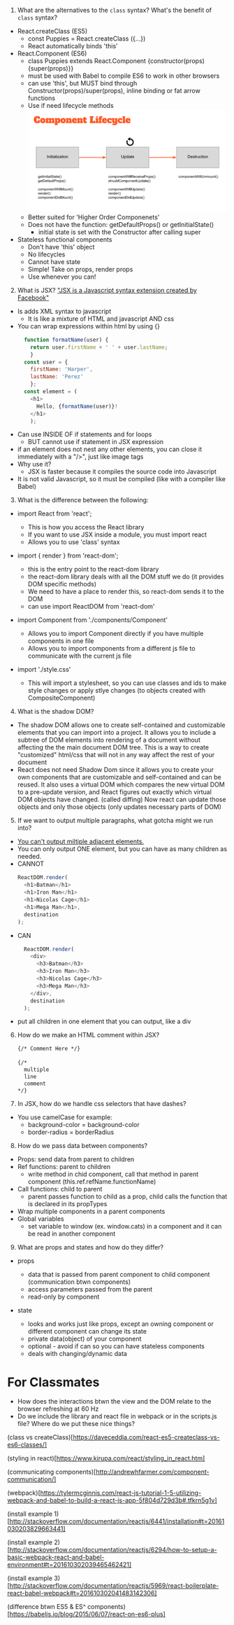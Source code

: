 1. What are the alternatives to the `class` syntax? What's the benefit of `class` syntax?
  * React.createClass (ES5)
    * const Puppies = React.createClass ({...})
    * React automatically binds 'this'
  * React.Component (ES6)
    * class Puppies extends React.Component {constructor(props) {super(props)}}
    * must be used with Babel to compile ES6 to work in other browsers
    * can use 'this', but MUST bind through Constructor(props)/super(props), inline binding or fat arrow functions
    * Use if need lifecycle methods
      ![life-cycle](./images/life-cycle.png)
    * Better suited for 'Higher Order Componenets'
    * Does not have the function: getDefaultProps() or getInitialState()
      * initial state is set with the Constructor after calling super
  * Stateless functional components
    * Don't have 'this' object
    * No lifecycles
    * Cannot have state
    * Simple! Take on props, render props
    * Use whenever you can!
2.  What is JSX?
   ["JSX is a Javascript syntax extension created by Facebook"][ref1]
  * Is adds XML syntax to javascript
    * It is like a mixture of HTML and javascript AND css
  * You can wrap expressions within html by using {}
    ```js
      function formatName(user) {
        return user.firstName + ' ' + user.lastName;
        }
      const user = {
        firstName: 'Harper',
        lastName: 'Perez'
        };
      const element = (
        <h1>
          Hello, {formatName(user)}!
        </h1>
        );
      ```
  * Can use INSIDE OF if statements and for loops
    * BUT cannot use if statement in JSX expression
  * if an element does not nest any other elements, you can close it immediately with a "/>", just like image tags
  * Why use it?
    * JSX is faster because it compiles the source code into Javascript
  * It is not valid Javascript, so it must be compiled (like with a compiler like Babel)

3. What is the difference between the following:
  * import React from 'react';
    * This is how you access the React library
    * If you want to use JSX inside a module, you must import react
    * Allows you to use 'class' syntax

  * import { render } from 'react-dom';
    * this is the entry point to the react-dom library
    * the react-dom library deals with all the DOM stuff we do (it provides DOM specific methods)
    * We need to have a place to render this, so react-dom sends it to the DOM
    * can use import ReactDOM from 'react-dom'

  * import Component from './components/Component'
    * Allows you to import Component directly if you have multiple components in one file
    * Allows you to import components from a different js file to communicate with the current js file

  * import './style.css'
    * This will import a stylesheet, so you can use classes and ids to make style changes or apply stlye changes (to objects created with CompositeComponent)

4. What is the shadow DOM?
  * The shadow DOM allows one to create self-contained and customizable elements that you can import into a project. It allows you to include a subtree of DOM elements into rendering of a document without affecting the the main document DOM tree. This is a way to create "customized" html/css that will not in any way affect the rest of your document
  * React does not need Shadow Dom since it allows you to create your own components that are customizable and self-contained and can be reused. It also uses a virtual DOM which compares the new virtual DOM to a pre-update version, and React figures out exactly which virtual DOM objects have changed. (called diffing) Now react can update those objects and only those objects (only updates necessary parts of DOM)

5. If we want to output multiple paragraphs, what gotcha might we run into?
  * [You can't output miltiple adjacent elements.][multiple elements]
  * You can only output ONE element, but you can have as many children as needed.
  * CANNOT
    ```js
    ReactDOM.render(
      <h1>Batman</h1>
      <h1>Iron Man</h1>
      <h1>Nicolas Cage</h1>
      <h1>Mega Man</h1>,
      destination
    );
    ```
  * CAN
    ```js
      ReactDOM.render(
        <div>
          <h3>Batman</h3>
          <h3>Iron Man</h3>
          <h3>Nicolas Cage</h3>
          <h3>Mega Man</h3>
        </div>,
        destination
      );  
    ```
  * put all children in one element that you can output, like a div

6. How do we make an HTML comment within JSX?
    ```JSX
    {/* Comment Here */}

    {/*
      multiple
      line
      comment
    */}
    ```
7. In JSX, how do we handle css selectors that have dashes?
  * You use camelCase for example:
    * background-color = background-color
    * border-radius = borderRadius

8. How do we pass data between components?
  * Props: send data from parent to children
  * Ref functions: parent to children
    * write method in chid component, call that method in parent component (this.ref.refName.functionName)
  * Call functions: child to parent
    * parent passes function to child as a prop, child calls the function that is declared in its propTypes
  * Wrap multiple components in a parent components
  * Global variables
    * set variable to window (ex. window.cats) in a component and it can be read in another component

9. What are props and states and how do they differ?
  * props
    * data that is passed from parent component to child component (communication btwn components)
    * access parameters passed from the parent
    * read-only by component

  * state
    * looks and works just like props, except an owning component or different component can change its state
    * private data(object) of your component
    * optional - avoid if can so you can have stateless components
    * deals with changing/dynamic data


# For Classmates
* How does the interactions btwn the view and the DOM relate to the browser refreshing at 60 Hz
* Do we include the library and react file in webpack or in the scripts.js file? Where do we put these nice things?


[ref1]:http://stackoverflow.com/documentation/reactjs/797/getting-started-with-react#t=201610291613059856965
[multiple elements]:https://www.kirupa.com/react/components.htm

(class vs createClass)[https://daveceddia.com/react-es5-createclass-vs-es6-classes/]

(styling in react)[https://www.kirupa.com/react/styling_in_react.htm]

(communicating components)[http://andrewhfarmer.com/component-communication/]

(webpack)[https://tylermcginnis.com/react-js-tutorial-1-5-utilizing-webpack-and-babel-to-build-a-react-js-app-5f804d729d3b#.tfkrn5g1v]

(install example 1)[http://stackoverflow.com/documentation/reactjs/6441/installation#t=20161030203829663441]

(install example 2)[http://stackoverflow.com/documentation/reactjs/6294/how-to-setup-a-basic-webpack-react-and-babel-environment#t=201610302039465462421]

(install example 3)[http://stackoverflow.com/documentation/reactjs/5969/react-boilerplate-react-babel-webpack#t=201610302041483142306]

(difference btwn ES5 & ES^ components)[https://babeljs.io/blog/2015/06/07/react-on-es6-plus]
